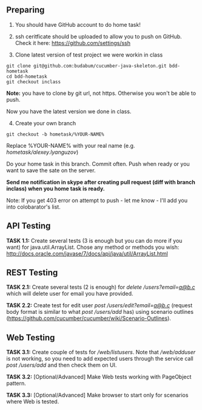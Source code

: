 ## Preparing

1. You should have GitHub account to do home task!

2. ssh ceritficate should be uploaded to allow you to push on GitHub. Check it here: https://github.com/settings/ssh
3. Clone latest version of test project we were workin in class
  ```
  git clone git@github.com:budabum/cucumber-java-skeleton.git bdd-hometask
  cd bdd-hometask
  git checkout inclass
  ```
  
  **Note:** you have to clone by git url, not https. Otherwise you won't be able to push.
  
  Now you have the latest version we done in class.
  
4. Create your own branch
  ```
  git checkout -b hometask/%YOUR-NAME%
  ```
  Replace %YOUR-NAME% with your real name (e.g. *hometask/alexey.lyanguzov*)
  
  Do your home task in this branch. Commit often. Push when ready or you want to save the sate on the server.
  
  **Send me notification in skype after creating pull request (diff with branch inclass) when you home task is ready.**
  
  Note: If you get 403 error on attempt to push - let me know - I'll add you into colobarator's list.

## API Testing

**TASK 1.1:** Create several tests (3 is enough but you can do more if you want) for java.util.ArrayList. Chose any method or methods you wish: http://docs.oracle.com/javase/7/docs/api/java/util/ArrayList.html

## REST Testing

**TASK 2.1:** Create several tests (2 is enough) for *delete /users?email=a@b.c* which will delete user for email you have provided.

**TASK 2.2:** Create test for edit user *post /users/edit?email=a@b.c* (request body format is similar to what *post /users/add* has) using scenario outlines (https://github.com/cucumber/cucumber/wiki/Scenario-Outlines).

## Web Testing

**TASK 3.1:** Create couple of tests for */web/listusers*. Note that */web/adduser* is not working, so you need to add expected users through the service call *post /users/add* and then check them on UI.

**TASK 3.2:** [Optional/Advanced] Make Web tests working with PageObject pattern.

**TASK 3.3:** [Optional/Advanced] Make browser to start only for scenarios where Web is tested.


